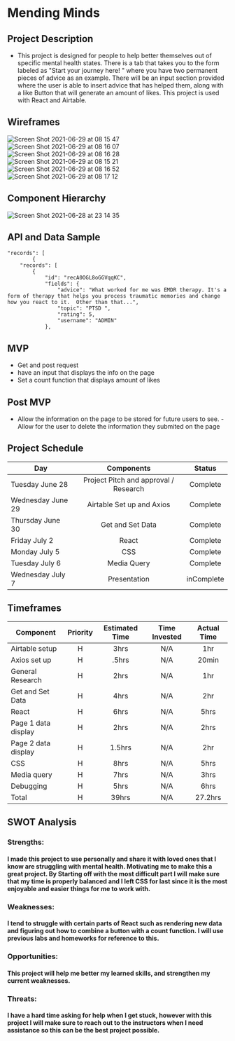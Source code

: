 # Mending Minds


## Project Description

- This project is designed for people to help better themselves out of specific mental health states. 
There is a tab that takes you to the form labeled as "Start your journey here! " where you have two permanent pieces of advice as an example. There will be an input section provided where the user is able to insert advice that has helped them, along with a like Button that will generate an amount of likes. This project is used with React and Airtable.

## Wireframes
![Screen Shot 2021-06-29 at 08 15 47](https://user-images.githubusercontent.com/84581353/123796130-cb35a180-d8b2-11eb-9918-9107d13181ab.png)
![Screen Shot 2021-06-29 at 08 16 07](https://user-images.githubusercontent.com/84581353/123796141-cd97fb80-d8b2-11eb-9e49-026a973340a4.png)
![Screen Shot 2021-06-29 at 08 16 28](https://user-images.githubusercontent.com/84581353/123796148-cffa5580-d8b2-11eb-9f03-2ac3fbf8583d.png)
![Screen Shot 2021-06-29 at 08 15 21](https://user-images.githubusercontent.com/84581353/123796156-d1c41900-d8b2-11eb-90fc-daf43676f8fd.png)
![Screen Shot 2021-06-29 at 08 16 52](https://user-images.githubusercontent.com/84581353/123796163-d38ddc80-d8b2-11eb-91eb-1c58e394dab0.png)
![Screen Shot 2021-06-29 at 08 17 12](https://user-images.githubusercontent.com/84581353/123796168-d5f03680-d8b2-11eb-9ad6-b4423bf864bd.png)


## Component Hierarchy

![Screen Shot 2021-06-28 at 23 14 35](https://user-images.githubusercontent.com/84581353/123796189-db4d8100-d8b2-11eb-92c7-3ab47ad5a990.png)

## API and Data Sample
```
"records": [
        {
    "records": [
        {
            "id": "recA0OGL8oGGVqqKC",
            "fields": {
                "advice": "What worked for me was EMDR therapy. It's a form of therapy that helps you process traumatic memories and change how you react to it.  Other than that...",
                "topic": "PTSD ",
                "rating": 5,
                "username": "ADMIN"
            },
```        

## MVP
- Get and post request
- have an input that displays the info on the page 
- Set a count function that displays amount of likes 

## Post MVP
- Allow the information on the page to be stored for future users to see.
-Allow for the user to delete the information they submited on the page


## Project Schedule

| Day | Components | Status |
| --- | :---: |  :---: | 
| Tuesday June 28|Project Pitch and approval / Research| Complete|  
| Wednesday June 29 | Airtable Set up and Axios| Complete| 
| Thursday June 30| Get and Set Data | Complete|  
| Friday July 2| React | Complete| 
| Monday July 5| CSS | Complete|
| Tuesday July 6 | Media Query | Complete| 
| Wednesday July 7 | Presentation | inComplete| 



## Timeframes 

| Component | Priority | Estimated Time | Time Invested | Actual Time |
| --- | :---: |  :---: | :---: | :---: |
| Airtable setup | H | 3hrs|  N/A  | 1hr |
| Axios set up | H | .5hrs|   N/A  |20min|
| General Research| H | 2hrs|   N/A  | 1hr|
| Get and Set Data | H | 4hrs|   N/A   | 2hr|
| React| H | 6hrs|   N/A   | 5hrs |
| Page 1 data display| H | 2hrs|   N/A   | 2hrs |
| Page 2 data display| H | 1.5hrs|  N/A    | 2hr |
| CSS  | H | 8hrs|   N/A   | 5hrs |
| Media query | H | 7hrs|   N/A  | 3hrs |
| Debugging | H | 5hrs|   N/A   | 6hrs |
| Total | H | 39hrs|  N/A   | 27.2hrs  |


## SWOT Analysis

### Strengths: 
#### I made this project to use personally and share it with loved ones that I know are struggling with mental health. Motivating me to make this a great project. By Starting off with the most difficult part I will make sure that my time is properly balanced and I left CSS for last since it is the most enjoyable and easier things for me to work with.

### Weaknesses:
#### I tend to struggle with certain parts of React such as rendering new data and figuring out how to combine a button with a count function. I will use previous labs and homeworks for reference to this.

### Opportunities:
#### This project will help me better my learned skills, and strengthen my current weaknesses.

### Threats:
#### I have a hard time asking for help when I get stuck, however with this project I will make sure to reach out to the instructors when I need assistance so this can be the best project possible.
 